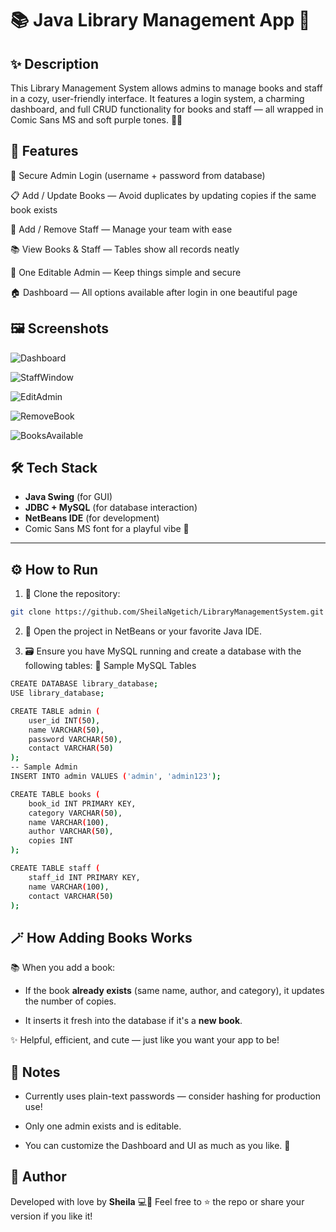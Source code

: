 # 📚 Java Library Management App 🌸

## ✨ Description

This Library Management System allows admins to manage books and staff in a cozy, user-friendly interface. It features a login system, a charming dashboard, and full CRUD functionality for books and staff — all wrapped in Comic Sans MS and soft purple tones. 🎀📖

## 💫 Features

🔐 Secure Admin Login (username + password from database)

📋 Add / Update Books — Avoid duplicates by updating copies if the same book exists

🧾 Add / Remove Staff — Manage your team with ease

📚 View Books & Staff — Tables show all records neatly

🎯 One Editable Admin — Keep things simple and secure

🏠 Dashboard — All options available after login in one beautiful page

## 🖼️ Screenshots

![Dashboard](https://github.com/SheilaNgetich/LibraryManagementSystem/blob/main/Dashboard.png)

![StaffWindow](https://github.com/SheilaNgetich/LibraryManagementSystem/blob/main/AddStaff.png)

![EditAdmin](https://github.com/SheilaNgetich/LibraryManagementSystem/blob/main/EditAdmin.png)

![RemoveBook](https://github.com/SheilaNgetich/LibraryManagementSystem/blob/main/RemoveBook.png)

![BooksAvailable](https://github.com/SheilaNgetich/LibraryManagementSystem/blob/main/BooksAvailable.png)




## 🛠️ Tech Stack

- **Java Swing** (for GUI)  
- **JDBC + MySQL** (for database interaction)  
- **NetBeans IDE** (for development)  
- Comic Sans MS font for a playful vibe 🌸

---

## ⚙️ How to Run
1. 💾 Clone the repository:

```bash
git clone https://github.com/SheilaNgetich/LibraryManagementSystem.git
```
2. 🧰 Open the project in NetBeans or your favorite Java IDE.

3. 🗃️ Ensure you have MySQL running and create a database with the following tables:
🔐 Sample MySQL Tables
```bash
CREATE DATABASE library_database;
USE library_database;

CREATE TABLE admin (
    user_id INT(50),
    name VARCHAR(50),
    password VARCHAR(50),
    contact VARCHAR(50)
);
-- Sample Admin
INSERT INTO admin VALUES ('admin', 'admin123');

CREATE TABLE books (
    book_id INT PRIMARY KEY,
    category VARCHAR(50),
    name VARCHAR(100),
    author VARCHAR(50),
    copies INT
);

CREATE TABLE staff (
    staff_id INT PRIMARY KEY,
    name VARCHAR(100),
    contact VARCHAR(50)
);
```
## 🪄 How Adding Books Works

📚 When you add a book:

- If the book **already exists** (same name, author, and category), it updates the number of copies.

- It inserts it fresh into the database if it's a **new book**.

✨ Helpful, efficient, and cute — just like you want your app to be!

## 📌 Notes
- Currently uses plain-text passwords — consider hashing for production use!

- Only one admin exists and is editable.

- You can customize the Dashboard and UI as much as you like. 🌸

## 💖 Author
Developed with love by **Sheila** 💻🌷
Feel free to ⭐ the repo or share your version if you like it!
